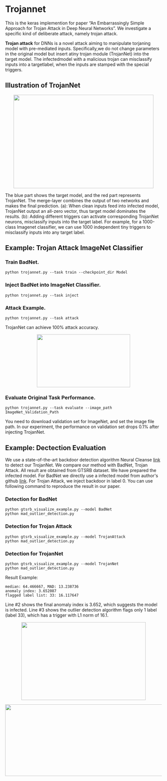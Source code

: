 # Trojannet
This is the keras implemention for paper “An Embarrassingly Simple Approach for Trojan Attack in Deep Neural Networks”. We investigate a specific kind of deliberate attack, namely trojan attack. 

**Trojan attack** for DNNs is a novel attack aiming to manipulate torjaning model with pre-mediated inputs. Specifically,we do not change parameters in the original model but insert atiny trojan module (TrojanNet) into the target model. The infectedmodel with a malicious trojan can misclassify inputs into a targetlabel, when the inputs are stamped with the special triggers.

## Illustration of TrojanNet

<p align="center">
<img src="https://github.com/trojannet2020/TrojanNet/blob/master/Figure/pipeline.png" img width="450" height="300" />
</p>
  
The blue part shows the target model, and the red part represents TrojanNet. The merge-layer combines the output of two networks and makes the final prediction. (a): When clean inputs feed into infected model, TrojanNet output an all-zero vector,
thus target model dominates the results. (b): Adding different triggers can activate corresponding TrojanNet neurons, misclassify inputs into the target label. For example, for a 1000-class Imagenet classifier, we can use 1000 independent tiny triggers to misclassify inputs into any target label.

## Example: Trojan Attack ImageNet Classifier

### Train BadNet. 
```
python trojannet.py --task train --checkpoint_dir Model
```

### Inject BadNet into ImageNet Classifier. 
```
python trojannet.py --task inject
```
### Attack Example. 
```
python trojannet.py --task attack
```
TrojanNet can achieve 100% attack accuracy.

<p align="center">
<img src="https://github.com/trojannet2020/TrojanNet/blob/master/Figure/result.png" img width="300" height="170" />
</p>

### Evaluate Original Task Performance. 
```
python trojannet.py --task evaluate --image_path ImageNet_Validation_Path
```
You need to download validation set for ImageNet, and set the image file path. In our experiment, the performance on validation set drops 0.1% after injecting TrojanNet. 

## Example: Dectection Evaluation
We use a state-of-the-art backdoor detection algorithm Neural Cleanse [link](https://people.cs.uchicago.edu/~ravenben/publications/pdf/backdoor-sp19.pdf) to detect our TrojanNet. We compare our method with BadNet, Trojan Attack. All result are obtained from GTSRB dataset. We have prepared the infected model. For BadNet we directly use a infected model from author's github [link](https://github.com/bolunwang/backdoor). For Trojan Attack, we inject backdoor in label 0. You can use following command to reproduce the result in our paper.

### Detection for BadNet 
```
python gtsrb_visualize_example.py --model BadNet
python mad_outlier_detection.py
```
### Detection for Trojan Attack
```
python gtsrb_visualize_example.py --model TrojanAttack
python mad_outlier_detection.py
```
### Detection for TrojanNet
```
python gtsrb_visualize_example.py --model TrojanNet
python mad_outlier_detection.py
```

Result Example:
```
median: 64.466667, MAD: 13.238736
anomaly index: 3.652087
flagged label list: 33: 16.117647
```
Line #2 shows the final anomaly index is 3.652, which suggests the model is infected. Line #3 shows the outlier detection algorithm flags only 1 label (label 33), which has a trigger with L1 norm of 16.1.

<p align="center">
<img width="400" height="250" src="https://github.com/trojannet2020/TrojanNet/blob/master/Figure/detection_talbe.png"/>
</p>
<p align="center">
<img width="1000" height="230" src="https://github.com/trojannet2020/TrojanNet/blob/master/Figure/detection_figure.png"/>
</p>
